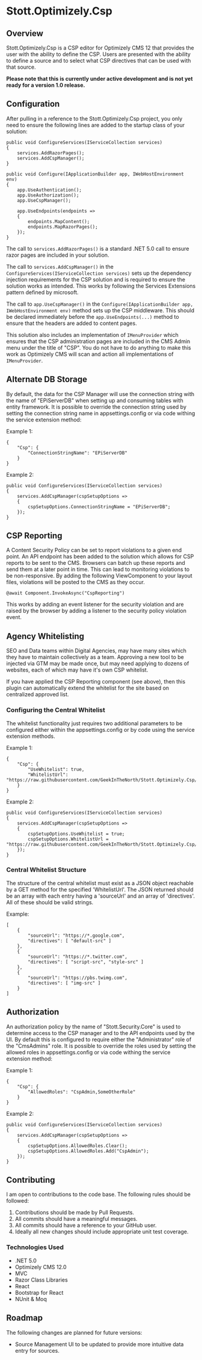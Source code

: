 # Stott.Optimizely.Csp

## Overview

Stott.Optimizely.Csp is a CSP editor for Optimizely CMS 12 that provides the user with the ability to define the CSP.  Users are presented with the ability to define a source and to select what CSP directives that can be used with that source.

**Please note that this is currently under active development and is not yet ready for a version 1.0 release.**

## Configuration

After pulling in a reference to the Stott.Optimizely.Csp project, you only need to ensure the following lines are added to the startup class of your solution:

```
public void ConfigureServices(IServiceCollection services)
{
    services.AddRazorPages();
    services.AddCspManager();
}

public void Configure(IApplicationBuilder app, IWebHostEnvironment env)
{
    app.UseAuthentication();
    app.UseAuthorization();
    app.UseCspManager();

    app.UseEndpoints(endpoints =>
    {
        endpoints.MapContent();
        endpoints.MapRazorPages();
    });
}
```

The call to ```services.AddRazorPages()``` is a standard .NET 5.0 call to ensure razor pages are included in your solution.

The call to ```services.AddCspManager()``` in the ```ConfigureServices(IServiceCollection services)``` sets up the dependency injection requirements for the CSP solution and is required to ensure the solution works as intended.  This works by following the Services Extensions pattern defined by microsoft.

The call to ```app.UseCspManager()``` in the ```Configure(IApplicationBuilder app, IWebHostEnvironment env)``` method sets up the CSP middleware.  This should be declared immediately before the ```app.UseEndpoints(...)``` method to ensure that the headers are added to content pages.

This solution also includes an implementation of ```IMenuProvider``` which ensures that the CSP administration pages are included in the CMS Admin menu under the title of "CSP".  You do not have to do anything to make this work as Optimizely CMS will scan and action all implementations of ```IMenuProvider```.

## Alternate DB Storage

By default, the data for the CSP Manager will use the connection string with the name of "EPiServerDB" when setting up and consuming tables with entity framework.  It is possible to override the connection string used by setting the connection string name in appsettings.config or via code withing the service extension method:

Example 1:
```
{
    "Csp": {
        "ConnectionStringName": "EPiServerDB"
    }
}
```

Example 2:
```
public void ConfigureServices(IServiceCollection services)
{
    services.AddCspManager(cspSetupOptions =>
    {
		cspSetupOptions.ConnectionStringName = "EPiServerDB";
    });
}
```

## CSP Reporting

A Content Security Policy can be set to report violations to a given end point.  An API endpoint has been added to the solution which allows for CSP reports to be sent to the CMS.  Browsers can batch up these reports and send them at a later point in time.  This can lead to monitoring violations to be non-responsive.  By adding the following ViewComponent to your layout files, violations will be posted to the CMS as they occur.

```
@await Component.InvokeAsync("CspReporting")
```

This works by adding an event listener for the security violation and are raised by the browser by adding a listener to the security policy violation event.

## Agency Whitelisting

SEO and Data teams within Digital Agencies, may have many sites which they have to maintain collectively as a team.  Approving a new tool to be injected via GTM may be made once, but may need applying to dozens of websites, each of which may have it's own CSP whitelist.

If you have applied the CSP Reporting component (see above), then this plugin can automatically extend the whitelist for the site based on centralized approved list.

### Configuring the Central Whitelist

The whitelist functionality just requires two additional parameters to be configured either within the appsettings.config or by code using the service extension methods.

Example 1:
```
{
    "Csp": {
        "UseWhitelist": true,
        "WhitelistUrl": "https://raw.githubusercontent.com/GeekInTheNorth/Stott.Optimizely.Csp/main/Example%20Documents/whitelistentries.json"
    }
}
```

Example 2:
```
public void ConfigureServices(IServiceCollection services)
{
    services.AddCspManager(cspSetupOptions =>
    {
        cspSetupOptions.UseWhitelist = true;
        cspSetupOptions.WhitelistUrl = "https://raw.githubusercontent.com/GeekInTheNorth/Stott.Optimizely.Csp/main/Example%20Documents/whitelistentries.json";
    });
}
```

### Central Whitelist Structure

The structure of the central whitelist must exist as a JSON object reachable by a GET method for the specified 'WhitelistUrl'.  The JSON returned should be an array with each entry having a 'sourceUrl' and an array of 'directives'. All of these should be valid strings.

Example:
```
[
	{
		"sourceUrl": "https://*.google.com",
		"directives": [ "default-src" ]
	},
	{
		"sourceUrl": "https://*.twitter.com",
		"directives": [ "script-src", "style-src" ]
	},
	{
		"sourceUrl": "https://pbs.twimg.com",
		"directives": [ "img-src" ]
	}
]
```

## Authorization

An authorization policy by the name of "Stott.Security.Core" is used to determine access to the CSP manager and to the API endpoints used by the UI.  By default this is configured to require either the "Administrator" role of the "CmsAdmins" role.  It is possible to override the roles used by setting the allowed roles in appsettings.config or via code withing the service extension method:

Example 1:
```
{
    "Csp": {
        "AllowedRoles": "CspAdmin,SomeOtherRole"
    }
}
```

Example 2:
```
public void ConfigureServices(IServiceCollection services)
{
    services.AddCspManager(cspSetupOptions =>
    {
	    cspSetupOptions.AllowedRoles.Clear();
        cspSetupOptions.AllowedRoles.Add("CspAdmin");
    });
}
```

## Contributing

I am open to contributions to the code base.  The following rules should be followed:

1. Contributions should be made by Pull Requests.
2. All commits should have a meaningful messages.
3. All commits should have a reference to your GitHub user.
4. Ideally all new changes should include appropriate unit test coverage.

### Technologies Used

- .NET 5.0
- Optimizely CMS 12.0
- MVC
- Razor Class Libraries
- React
- Bootstrap for React
- NUnit & Moq

## Roadmap

The following changes are planned for future versions:
- Source Management UI to be updated to provide more intuitive data entry for sources.
